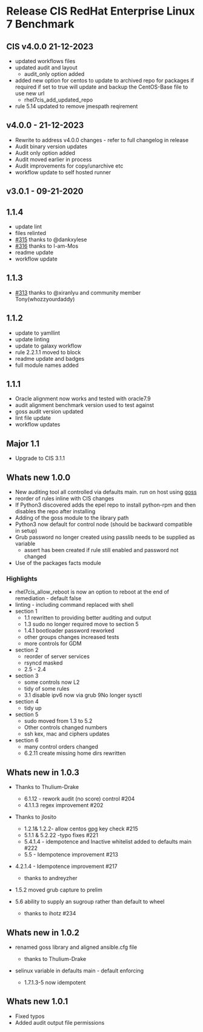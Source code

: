 # Release CIS RedHat Enterprise Linux 7 Benchmark

## CIS v4.0.0 21-12-2023

- updated workflows files
- updated audit and layout
  - audit_only option added
- added new option for centos to update to archived repo for packages if required
  if set to true will update and backup the CentOS-Base file to use new url
  - rhel7cis_add_updated_repo
- rule 5.14 updated to remove jmespath reqirement

## v4.0.0 - 21-12-2023

- Rewrite to address v4.0.0 changes - refer to full changelog in release
- Audit binary version updates
- Audit only option added
- Audit moved earlier in process
- Audit improvements for copy/unarchive etc
- workflow update to self hosted runner

## v3.0.1 - 09-21-2020

## 1.1.4

- update lint
- files relinted
- [#315](https://github.com/ansible-lockdown/RHEL7-CIS/issues/315)
  thanks to @dankxylese
- [#316](https://github.com/ansible-lockdown/RHEL7-CIS/issues/316)
  thanks to I-am-Mos
- readme update
- workflow update

## 1.1.3

- [#313](https://github.com/ansible-lockdown/RHEL7-CIS/issues/313)
  thanks to @xiranlyu and community member Tony(whozzyourdaddy)

## 1.1.2

- update to yamllint
- update linting
- update to galaxy workflow
- rule 2.2.1.1 moved to block
- readme update and badges
- full module names added

## 1.1.1

- Oracle alignment now works and tested with oracle7.9
- audit alignment benchmark version used to test against
- goss audit version updated
- lint file update
- workflow updates

## Major 1.1

- Upgrade to CIS 3.1.1

## Whats new 1.0.0

- New auditing tool all controlled via defaults main. run on host using [goss](https://github.com/aelsabbahy/goss)
- reorder of rules inline with CIS changes
- If Python3 discovered adds the epel repo to install python-rpm and then disables the repo after installing
- Adding of the goss module to the library path
- Python3 now default for control node (should be backward compatible in setup)
- Grub password no longer created using passlib needs to be supplied as variable
  - assert has been created if rule still enabled and password not changed
- Use of the packages facts module

### Highlights

- rhel7cis_allow_reboot is now an option to reboot at the end of remediation - default false
- linting - including command replaced with shell
- section 1
  - 1.1 rewritten to providing better auditing and output
  - 1.3 sudo no longer required move to section 5
  - 1.4.1 bootloader password reworked
  - other groups changes increased tests
  - more controls for GDM
- section 2
  - reorder of server services
  - rsyncd masked
  - 2.5 - 2.4
- section 3
  - some controls now L2
  - tidy of some rules
  - 3.1 disable ipv6 now via grub 9No longer sysctl
- section 4
  - tidy up
- section 5
  - sudo moved from 1.3 to 5.2
  - Other controls changed numbers
  - ssh kex, mac and ciphers updates
- section 6
  - many control orders changed
  - 6.2.11 create missing home dirs rewritten

## Whats new in 1.0.3

- Thanks to Thulium-Drake
  - 6.1.12 - rework audit (no score) control #204
  - 4.1.1.3 regex improvement #202

- Thanks to jlosito
  - 1.2.1& 1.2.2- allow centos gpg key check #215
  - 5.1.1 & 5.2.22 -typo fixes #221
  - 5.4.1.4 - idempotence and Inactive whitelist added to defaults main #222
  - 5.5 - Idempotence improvement #213

- 4.2.1.4 - Idempotence improvement #217
  - thanks to andreyzher

- 1.5.2 moved grub capture to prelim

- 5.6 ability to supply an sugroup rather than default to wheel
  - thanks to ihotz #234

## Whats new in 1.0.2

- renamed goss library and aligned ansible.cfg file
  - thanks to Thulium-Drake

- selinux variable in defaults main - default enforcing
  - 1.7.1.3-5 now idempotent

## Whats new 1.0.1

- Fixed typos
- Added audit output file permissions
